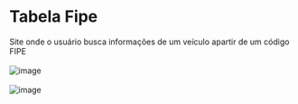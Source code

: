 # Tabela Fipe
Site onde o usuário busca informações de um veículo apartir de um código FIPE
<br>
<br>
![image](https://user-images.githubusercontent.com/70721670/138611015-6fb8c885-7edb-4e20-b5b8-f519af87427e.png)
<br>
<br>
![image](https://user-images.githubusercontent.com/70721670/138611049-af850a1e-ae9b-4215-ae96-123582da24ca.png)
